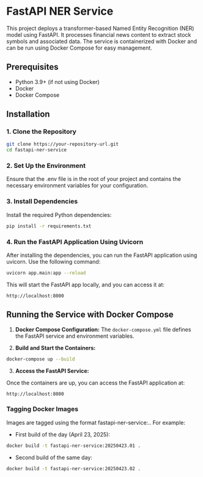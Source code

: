 # FastAPI NER Service

This project deploys a transformer-based Named Entity Recognition (NER) model using FastAPI. It processes financial news content to extract stock symbols and associated data. The service is containerized with Docker and can be run using Docker Compose for easy management.

## Prerequisites

- Python 3.9+ (if not using Docker)
- Docker
- Docker Compose

## Installation

### 1. Clone the Repository

```bash
git clone https://your-repository-url.git
cd fastapi-ner-service
```

### 2. Set Up the Environment
Ensure that the .env file is in the root of your project and contains the necessary environment variables for your configuration.

### 3. Install Dependencies
Install the required Python dependencies:

```bash
pip install -r requirements.txt
```

### 4. Run the FastAPI Application Using Uvicorn
After installing the dependencies, you can run the FastAPI application using uvicorn. Use the following command:

```bash
uvicorn app.main:app --reload
```
This will start the FastAPI app locally, and you can access it at:

```arduino
http://localhost:8000
```


## Running the Service with Docker Compose
1. **Docker Compose Configuration:** The `docker-compose.yml` file defines the FastAPI service and environment variables.

2. **Build and Start the Containers:**

```bash
docker-compose up --build
```

3. **Access the FastAPI Service:**

Once the containers are up, you can access the FastAPI application at:

```arduino
http://localhost:8000
```

### Tagging Docker Images
Images are tagged using the format fastapi-ner-service:<DateKey>.<version>. For example:

- First build of the day (April 23, 2025):

```bash
docker build -t fastapi-ner-service:20250423.01 .
```

- Second build of the same day:

```bash
docker build -t fastapi-ner-service:20250423.02 .
```

